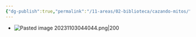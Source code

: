 ```yaml
---
{"dg-publish":true,"permalink":"/11-areas/02-biblioteca/cazando-mitos/","noteIcon":""}
---
```


- ![Pasted image 20231103044044.png|200](/img/user/02%20Image/Pasted%20image%2020231103044044.png)